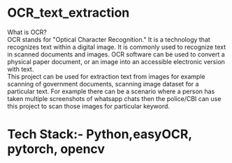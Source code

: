 # OCR_text_extraction
What is OCR?<br /> OCR stands for "Optical Character Recognition." It is a technology that recognizes text within a digital image. It is commonly used to recognize text in scanned documents and images. OCR software can be used to convert a physical paper document, or an image into an accessible electronic version with text.
<br>
This project can be used for extraction text from images for example scanning of government documents, scanning image dataset for a particular text. For example there can be a scenario where a person has taken multiple screenshots of whatsapp chats then the police/CBI can use this project to scan those images for particular keyword.
<br>
# Tech Stack:- Python,easyOCR, pytorch, opencv

